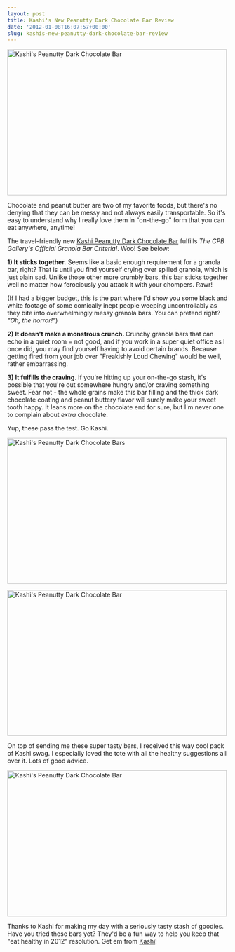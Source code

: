 ```yaml
---
layout: post
title: Kashi's New Peanutty Dark Chocolate Bar Review
date: '2012-01-08T16:07:57+00:00'
slug: kashis-new-peanutty-dark-chocolate-bar-review
---
```

<a href="http://www.flickr.com/photos/kstar810/6501935419/" title="Kashi's Peanutty Dark Chocolate Bar by kstar810, on Flickr"><img src="http://farm8.staticflickr.com/7145/6501935419_7ece32e6ed.jpg" width="500" height="333" alt="Kashi's Peanutty Dark Chocolate Bar"></a>

Chocolate and peanut butter are two of my favorite foods, but there's no denying that they can be messy and not always easily transportable. So it's easy to understand why I really love them in "on-the-go" form that you can eat anywhere, anytime!

The travel-friendly new <a href="http://www.kashi.com/products/tlc_layered_granola_bars_peanutty_dark_chocolate">Kashi Peanutty Dark Chocolate Bar</a> fulfills *The CPB Gallery's Official Granola Bar Criteria!*. Woo! See below:

<strong>1) It sticks together.</strong> Seems like a basic enough requirement for a granola bar, right? That is until you find yourself crying over spilled granola, which is just plain sad. Unlike those other more crumbly bars, this bar sticks together well no matter how ferociously you attack it with your chompers. Rawr! 

(If I had a bigger budget, this is the part where I'd show you some black and white footage of some comically inept people weeping uncontrollably as they bite into overwhelmingly messy granola bars. You can pretend right? <em>"Oh, the horror!"</em>)

<strong>2) It doesn't make a monstrous crunch. </strong>Crunchy granola bars that can echo in a quiet room = not good, and if you work in a super quiet office as I once did, you may find yourself having to avoid certain brands. Because getting fired from your job over "Freakishly Loud Chewing" would be well, rather embarrassing. 

<strong>3) It fulfills the craving. </strong>If you're hitting up your on-the-go stash, it's possible that you're out somewhere hungry and/or craving something sweet. Fear not - the whole grains make this bar filling and the thick dark chocolate coating and peanut buttery flavor will surely make your sweet tooth happy. It leans more on the chocolate end for sure, but I'm never one to complain about <em>extra</em> chocolate.

Yup, these pass the test. Go Kashi.

<a href="http://www.flickr.com/photos/kstar810/6501941845/" title="Kashi's Peanutty Dark Chocolate Bars by kstar810, on Flickr"><img src="http://farm8.staticflickr.com/7016/6501941845_0d06cca05b.jpg" width="500" height="333" alt="Kashi's Peanutty Dark Chocolate Bars"></a>

<a href="http://www.flickr.com/photos/kstar810/6501934825/" title="Kashi's Peanutty Dark Chocolate Bar by kstar810, on Flickr"><img src="http://farm8.staticflickr.com/7010/6501934825_c59da8ab6c.jpg" width="500" height="333" alt="Kashi's Peanutty Dark Chocolate Bar"></a>

On top of sending me these super tasty bars, I received this way cool pack of Kashi swag. I especially loved the tote with all the healthy suggestions all over it. Lots of good advice.

<a href="http://www.flickr.com/photos/kstar810/6501933637/" title="Kashi's Peanutty Dark Chocolate Bar by kstar810, on Flickr"><img src="http://farm8.staticflickr.com/7174/6501933637_ae7fd1f2ec.jpg" width="500" height="333" alt="Kashi's Peanutty Dark Chocolate Bar"></a>

Thanks to Kashi for making my day with a seriously tasty stash of goodies. Have you tried these bars yet? They'd be a fun way to help you keep that "eat healthy in 2012" resolution. Get em from <a href="http://www.kashi.com/products/tlc_layered_granola_bars_peanutty_dark_chocolate">Kashi</a>!
